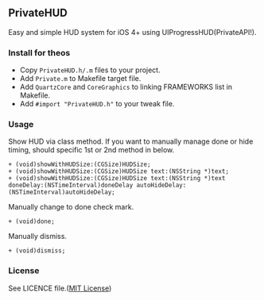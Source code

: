 ## PrivateHUD
Easy and simple HUD system for iOS 4+ using UIProgressHUD(PrivateAPI!).

### Install for theos
* Copy `PrivateHUD.h/.m` files to your project.
* Add `Private.m` to Makefile target file.
* Add `QuartzCore` and `CoreGraphics` to linking FRAMEWORKS list in Makefile.
* Add `#import "PrivateHUD.h"` to your tweak file.

### Usage
Show HUD via class method. If you want to manually manage done or hide timing, should specific 1st or 2nd method in below.

    + (void)showWithHUDSize:(CGSize)HUDSize;
    + (void)showWithHUDSize:(CGSize)HUDSize text:(NSString *)text;
    + (void)showWithHUDSize:(CGSize)HUDSize text:(NSString *)text doneDelay:(NSTimeInterval)doneDelay autoHideDelay:(NSTimeInterval)autoHideDelay;

Manually change to done check mark.

    + (void)done;

Manually dismiss.

    + (void)dismiss;

### License
See LICENCE file.([MIT License](http://opensource.org/licenses/mit-license.php))

